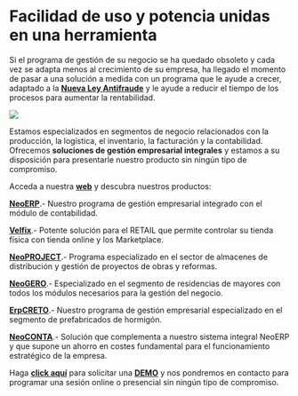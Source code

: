 # Facilidad de uso y potencia unidas en una herramienta

Si el programa de gestión de su negocio se ha quedado obsoleto y cada vez se adapta menos al crecimiento de su empresa, ha llegado el momento de pasar a una solución a medida con un programa que le ayude a crecer, adaptado a la  [**Nueva Ley Antifraude**](https://www.meigasoft.es/leyantifraude/)  y le ayude a reducir el tiempo de los procesos para aumentar la rentabilidad.

![](https://github.com/joseramongg/web/blob/gh-pages/assets/img/neo.png?raw=true)

Estamos especializados en segmentos de negocio relacionados con la producción, la logística, el inventario, la facturación y la contabilidad. Ofrecemos  **soluciones de gestión empresarial integrales**  y estamos a su disposición para presentarle nuestro producto sin ningún tipo de compromiso.

Acceda a nuestra  [**web**](https://www.meigasoft.es/productos/)  y descubra nuestros productos:

[**NeoERP**](https://www.meigasoft.es/productos/neorep/).- Nuestro programa de gestión empresarial integrado con el módulo de contabilidad.

[**Velfix**](https://www.velfix.es/).- Potente solución para el RETAIL que permite controlar su tienda física con tienda online y los Marketplace.

[**NeoPROJECT**](https://www.meigasoft.es/productos/neoproject/).- Programa especializado en el sector de almacenes de distribución y gestión de proyectos de obras y reformas.

[**NeoGERO**](https://www.meigasoft.es/productos/neogero/).- Especializado en el segmento de residencias de mayores con todos los módulos necesarios para la gestión del negocio.

[**ErpCRETO**](https://www.meigasoft.es/productos/erpcreto-2/).- Nuestro programa de gestión empresarial especializado en el segmento de prefabricados de hormigón.

[**NeoCONTA**](https://www.meigasoft.es/productos/neoconta/).- Solución que complementa a nuestro sistema integral NeoERP y que supone un ahorro en costes fundamental para el funcionamiento estratégico de la empresa.

Haga  [**click aquí**](https://www.meigasoft.es/demo/)  para solicitar una  [**DEMO**](https://www.meigasoft.es/demo/)  y nos pondremos en contacto para programar una sesión online o presencial sin ningún tipo de compromiso.
